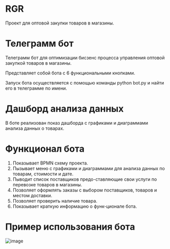 # RGR
Проект для оптовой закупки товаров в магазины.

# Телеграмм бот 
Телеграмм бот для оптимизации бисзенс процесса управления оптовой закупкой товаров в магазины.

Представляет собой бота  с 6 функциональными кнопками.

Запуск бота осуществляется с помощью команды python bot.py и найти его в телеграмме по имени.

# Дашборд анализа данных 
В боте реализован показ дашборда с графиками и диаграммами анализа данных о товарах.

# Функционал бота
1) Показывает BPMN схему проекта.
2) Пызывает меню с графиками и диаграммами для анализа данных по товарам, стоимости и дате.
3) Пыводит список поставщиков предо-ставляющие свои услуги по перевозке товаров в магазины.
4) Позволяет оформлять заказы с выбором поставщиков, товаров и местом доставки.
5) Позволяет проверить наличие товара.
6) Показывает краткую информацию о функ-ционале бота.

# Пример использования бота
![image](https://github.com/Reconik/RGR/assets/132965147/4aa84dbc-7df8-4e79-aaa1-75637520782b)
